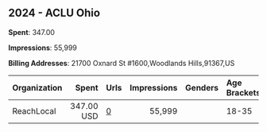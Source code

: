 ## 2024 - ACLU Ohio 
**Spent**: 347.00

**Impressions**: 55,999

**Billing Addresses**: 21700 Oxnard St #1600,Woodlands Hills,91367,US

|Organization|Spent|Urls|Impressions|Genders|Age Brackets|Country Codes|
|:---|---:|:---|---:|:---|:---|:---|
|ReachLocal|347.00 USD|[0](https://www.snap.com/political-ads/asset/cd30ba538b50f2f453a1bbac6d4b68bb0d274e3b955c4a140a77a38bb6671a32?mediaType=mp4)|55,999||18-35|united states|
